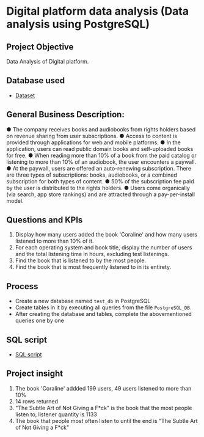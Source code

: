 # Digital platform data analysis (Data analysis using PostgreSQL)
## Project Objective
Data Analysis of Digital platform. 

## Database used
- <a href="https://github.com/payzubax83/Digital-platform-data-analysis_PGAdmin4/blob/main/postgresqldb.sql">Dataset</a>

##  General Business Description:
●	The company receives books and audiobooks from rights holders based on revenue sharing from user subscriptions.
●	Access to content is provided through applications for web and mobile platforms.
●	In the application, users can read public domain books and self-uploaded books for free.
●	When reading more than 10% of a book from the paid catalog or listening to more than 10% of an audiobook, the user encounters a paywall.
●	At the paywall, users are offered an auto-renewing subscription. There are three types of subscriptions: books, audiobooks, or a combined subscription for both types of content.
●	50% of the subscription fee paid by the user is distributed to the rights holders.
●	Users come organically (via search, app store rankings) and are attracted through a pay-per-install model.

## Questions and KPIs
1. Display how many users added the book 'Coraline' and how many users listened to more than 10% of it.  
2. For each operating system and book title, display the number of users and the total listening time in hours, excluding test listenings.  
3. Find the book that is listened to by the most people.  
4. Find the book that is most frequently listened to in its entirety.

## Process
- Create a new database named `test_db` in PostgreSQL 
- Create tables in it by executing all queries from the file `PostgreSQL_DB`.
- After creating the database and tables, complete the abovementioned queries one by one

## SQL script
- <a href="https://github.com/payzubax83/Digital-platform-data-analysis_PGAdmin4/blob/main/PostgreSQL%20project%201.sql">SQL script</a>

## Project insight
1. The book 'Coraline' addded 199 users, 49 users listened to more than 10%
2. 14	rows returned
3. "The Subtle Art of Not Giving a F*ck" is the book that the most people listen to, listener quantity is 1133
4. The book that people most often listen to until the end is "The Subtle Art of Not Giving a F*ck"
